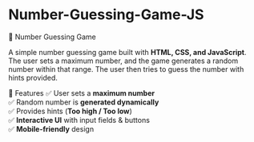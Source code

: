 # Number-Guessing-Game-JS
🎯 Number Guessing Game

A simple number guessing game built with **HTML, CSS, and JavaScript**. The user sets a maximum number, and the game generates a random number within that range. The user then tries to guess the number with hints provided.


 📌 Features
✅ User sets a **maximum number**  
✅ Random number is **generated dynamically**  
✅ Provides hints (**Too high / Too low**)  
✅ **Interactive UI** with input fields & buttons  
✅ **Mobile-friendly** design  




